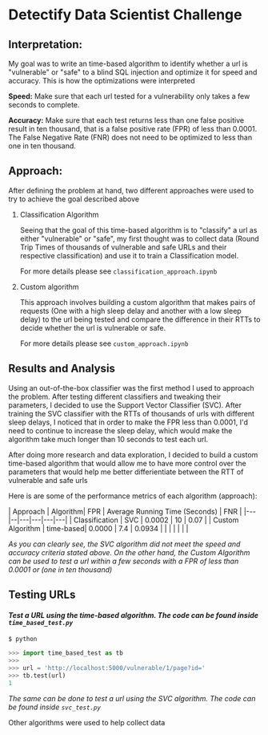 # Detectify Data Scientist Challenge


## Interpretation: 

My goal was to write an time-based algorithm to identify whether a url is "vulnerable" or "safe" to a blind SQL injection and optimize it for speed and accuracy. This is how the optimizations were interpreted

**Speed:** Make sure that each url tested for a vulnerability only takes a few seconds to complete.

**Accuracy:** Make sure that each test returns less than one false positive result in ten thousand, that is a false positive rate (FPR) of less than 0.0001. The False Negative Rate (FNR) does not need to be optimized to less than one in ten thousand.


## Approach:

After defining the problem at hand, two different approaches were used to try to achieve the goal described above

1. Classification Algorithm

    Seeing that the goal of this time-based algorithm is to "classify" a url as either "vulnerable" or "safe", my first thought was to collect data (Round Trip Times of thousands of vulnerable and safe URLs and their respective classification) and use it to train a Classification model.

     For more details please see `classification_approach.ipynb`

2. Custom algorithm

    This approach involves building a custom algorithm that makes pairs of requests (One with a high sleep delay and another with a low sleep delay) to the url being tested and compare the difference in their RTTs to decide whether the url is vulnerable or safe. 

     For more details please see `custom_approach.ipynb`

## Results and Analysis

Using an out-of-the-box classifier was the first method I used to approach the problem. After testing different classifiers and tweaking their parameters, I decided to use the Support Vector Classifier (SVC). After training the SVC classifier with the RTTs of thousands of urls with different sleep delays, I noticed that in order to make the FPR less than 0.0001, I'd  need to continue to increase the sleep delay, which would make the algorithm take much longer than 10 seconds to test each url.

After doing more research and data exploration, I decided to build a custom time-based algorithm that would allow me to have more control over the parameters that would help me better differientiate between the RTT of vulnerable and safe urls

Here is are some of the performance metrics of each algorithm (approach):

| Approach | Algorithm| FPR | Average Running Time (Seconds) | FNR |
|---|--|---|---|---|---|
| Classification | SVC | 0.0002 | 10 | 0.07 |
| Custom Algorithm | time-based| 0.0000  | 7.4 | 0.0934 |
| |   |   |   |   |

*As you can clearly see, the SVC algorithm did not meet the speed and accuracy criteria stated above. On the other hand, the Custom Algorithm can be used to test a url within a few seconds with a FPR of less than 0.0001 or (one in ten thousand)*

## Testing URLs

#### *Test a URL using the time-based algorithm. The code can be found inside `time_based_test.py`*

```shell
$ python
```

```python
>>> import time_based_test as tb
>>> 
>>> url = 'http://localhost:5000/vulnerable/1/page?id='
>>> tb.test(url)
1
```

*The same can be done to test a url using the SVC algorithm. The code can be found inside `svc_test.py`*

Other algorithms were used to help collect data